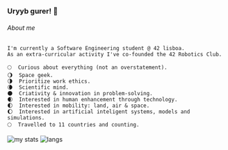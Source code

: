 ### Uryyb gurer! 👋

###### About me
```
I'm currently a Software Engineering student @ 42 lisboa.  
As an extra-curricular activity I've co-founded the 42 Robotics Club. 

🌕  Curious about everything (not an overstatement). 
🌖  Space geek. 
🌗  Prioritize work ethics. 
🌘  Scientific mind.  
🌑  Criativity & innovation in problem-solving. 
🌒  Interested in human enhancement through technology. 
🌓  Interested in mobility: land, air & space.
🌔  Interested in artificial inteligent systems, models and simulations. 
🌕  Travelled to 11 countries and counting. 
```
![my stats](https://github-readme-stats.vercel.app/api?username=m4r11&show_icons=true&theme=dark)
![langs](https://github-readme-stats.vercel.app/api/top-langs/?username=m4r11&show_icons=true&theme=dark)


